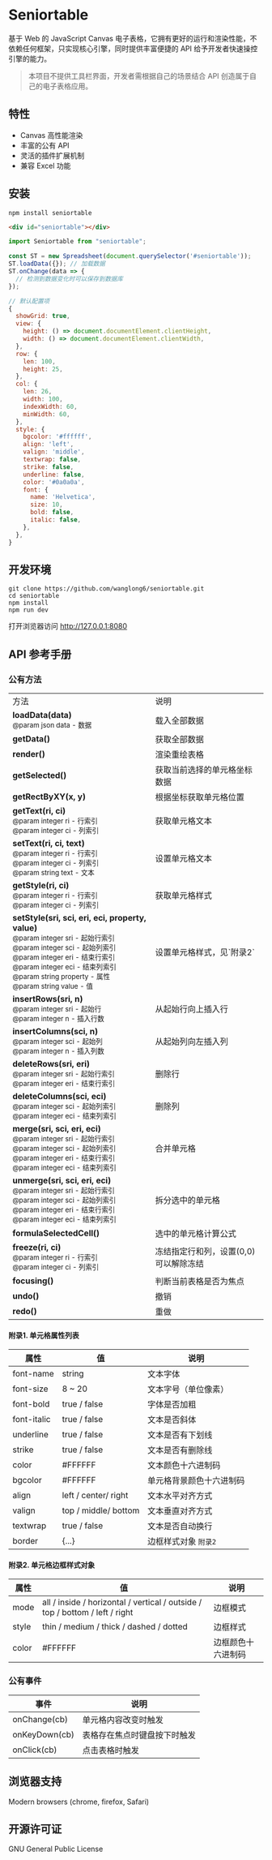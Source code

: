 # Seniortable

基于 Web 的 JavaScript Canvas 电子表格，它拥有更好的运行和渲染性能，不依赖任何框架，只实现核心引擎，同时提供丰富便捷的 API 给予开发者快速操控引擎的能力。

> 本项目不提供工具栏界面，开发者需根据自己的场景结合 API 创造属于自己的电子表格应用。

## 特性
  - Canvas 高性能渲染
  - 丰富的公有 API
  - 灵活的插件扩展机制
  - 兼容 Excel 功能

## 安装

```shell
npm install seniortable
```

```html
<div id="seniortable"></div>
```

```javascript
import Seniortable from "seniortable";

const ST = new Spreadsheet(document.querySelector('#seniortable'));
ST.loadData({}); // 加载数据
ST.onChange(data => {
  // 检测到数据变化时可以保存到数据库
});
```

```javascript
// 默认配置项
{
  showGrid: true,
  view: {
    height: () => document.documentElement.clientHeight,
    width: () => document.documentElement.clientWidth,
  },
  row: {
    len: 100,
    height: 25,
  },
  col: {
    len: 26,
    width: 100,
    indexWidth: 60,
    minWidth: 60,
  },
  style: {
    bgcolor: '#ffffff',
    align: 'left',
    valign: 'middle',
    textwrap: false,
    strike: false,
    underline: false,
    color: '#0a0a0a',
    font: {
      name: 'Helvetica',
      size: 10,
      bold: false,
      italic: false,
    },
  },
}
```

## 开发环境

```sheel
git clone https://github.com/wanglong6/seniortable.git
cd seniortable
npm install
npm run dev
```

打开浏览器访问 http://127.0.0.1:8080

## API 参考手册

### 公有方法
<table>
<tr>
    <td>方法</td>
    <td>说明</td>
</tr>
<tr>
    <td>
      <b>loadData(data)</b>
      <div><sub>@param json data - 数据</sub></div>
    </td>
    <td>载入全部数据</td>
</tr>
<tr>
    <td>
      <div><b>getData()</b></div>
    </td>
    <td>获取全部数据</td>
</tr>
<tr>
    <td>
      <div><b>render()</b></div>
    </td>
    <td>渲染重绘表格</td>
</tr>
<tr>
    <td>
      <div><b>getSelected()</b></div>
    </td>
    <td>获取当前选择的单元格坐标数据</td>
</tr>
<tr>
    <td>
      <div><b>getRectByXY(x, y)</b></div>
    </td>
    <td>根据坐标获取单元格位置</td>
</tr>
<tr>
    <td>
      <div><b>getText(ri, ci)</b></div>
      <div><sub>@param integer ri - 行索引</sub></div>
      <div><sub>@param integer ci - 列索引</sub></div>
    </td>
    <td>获取单元格文本</td>
</tr>
<tr>
    <td>
      <div><b>setText(ri, ci, text)</b></div>
      <div><sub>@param integer ri - 行索引</sub></div>
      <div><sub>@param integer ci - 列索引</sub></div>
      <div><sub>@param string text - 文本</sub></div>
    </td>
    <td>设置单元格文本</td>
</tr>
<tr>
    <td>
      <div><b>getStyle(ri, ci)</b></div>
      <div><sub>@param integer ri - 行索引</sub></div>
      <div><sub>@param integer ci - 列索引</sub></div>
    </td>
    <td>获取单元格样式</td>
</tr>
<tr>
    <td>
      <div><b>setStyle(sri, sci, eri, eci, property, value)</b></div>
      <div><sub>@param integer sri - 起始行索引</sub></div>
      <div><sub>@param integer sci - 起始列索引</sub></div>
      <div><sub>@param integer eri - 结束行索引</sub></div>
      <div><sub>@param integer eci - 结束列索引</sub></div>
      <div><sub>@param string property - 属性</sub></div>
      <div><sub>@param string value - 值</sub></div>
    </td>
    <td>设置单元格样式，见`附录2`</td>
</tr>
<tr>
    <td>
      <div><b>insertRows(sri, n)</b></div>
      <div><sub>@param integer sri - 起始行</sub></div>
      <div><sub>@param integer n - 插入行数</sub></div>
    </td>
    <td>从起始行向上插入行</td>
</tr>
<tr>
    <td>
      <div><b>insertColumns(sci, n)</b></div>
      <div><sub>@param integer sci - 起始列</sub></div>
      <div><sub>@param integer n - 插入列数</sub></div>
    </td>
    <td>从起始列向左插入列</td>
</tr>
<tr>
    <td>
      <div><b>deleteRows(sri, eri)</b></div>
      <div><sub>@param integer sri - 起始行索引</sub></div>
      <div><sub>@param integer eri - 结束行索引</sub></div>
    </td>
    <td>删除行</td>
</tr>
<tr>
    <td>
      <div><b>deleteColumns(sci, eci)</b></div>
      <div><sub>@param integer sci - 起始列索引</sub></div>
      <div><sub>@param integer eci - 结束列索引</sub></div>
    </td>
    <td>删除列</td>
</tr>
<tr>
    <td>
      <div><b>merge(sri, sci, eri, eci)</b></div>
      <div><sub>@param integer sri - 起始行索引</sub></div>
      <div><sub>@param integer sci - 起始列索引</sub></div>
      <div><sub>@param integer eri - 结束行索引</sub></div>
      <div><sub>@param integer eci - 结束列索引</sub></div>
    </td>
    <td>合并单元格</td>
</tr>
<tr>
    <td>
      <div><b>unmerge(sri, sci, eri, eci)</b></div>
      <div><sub>@param integer sri - 起始行索引</sub></div>
      <div><sub>@param integer sci - 起始列索引</sub></div>
      <div><sub>@param integer eri - 结束行索引</sub></div>
      <div><sub>@param integer eci - 结束列索引</sub></div>
    </td>
    <td>拆分选中的单元格</td>
</tr>
<tr>
    <td>
      <div><b>formulaSelectedCell()</b></div>
    </td>
    <td>选中的单元格计算公式</td>
</tr>
<tr>
    <td>
      <div><b>freeze(ri, ci)</b></div>
      <div><sub>@param integer ri - 行索引</sub></div>
      <div><sub>@param integer ci - 列索引</sub></div>
    </td>
    <td>冻结指定行和列，设置(0,0) 可以解除冻结</td>
</tr>
<tr>
    <td>
      <div><b>focusing()</b></div>
    </td>
    <td>判断当前表格是否为焦点</td>
</tr>
<tr>
    <td>
      <div><b>undo()</b></div>
    </td>
    <td>撤销</td>
</tr>
<tr>
    <td>
      <div><b>redo()</b></div>
    </td>
    <td>重做</td>
</tr>
</table> 

#### 附录1. 单元格属性列表
属性 | 值 | 说明
-|-|-
font-name | string | 文本字体
font-size | 8 ~ 20 | 文本字号（单位像素）
font-bold | true / false | 字体是否加粗
font-italic | true / false | 文本是否斜体
underline | true / false | 文本是否有下划线
strike | true / false | 文本是否有删除线
color | #FFFFFF | 文本颜色十六进制码
bgcolor | #FFFFFF | 单元格背景颜色十六进制码
align | left / center/ right | 文本水平对齐方式
valign | top / middle/ bottom | 文本垂直对齐方式
textwrap | true / false | 文本是否自动换行
border | {...} | 边框样式对象 `附录2`

#### 附录2. 单元格边框样式对象
属性 | 值 | 说明
-|-|-
mode | all / inside / horizontal / vertical / outside / top / bottom / left / right | 边框模式
style | thin / medium / thick / dashed / dotted | 边框样式
color | #FFFFFF | 边框颜色十六进制码

### 公有事件
事件 | 说明
-|-
onChange(cb) | 单元格内容改变时触发
onKeyDown(cb) | 表格存在焦点时键盘按下时触发
onClick(cb) | 点击表格时触发

## 浏览器支持

Modern browsers (chrome, firefox, Safari)

## 开源许可证

GNU General Public License

